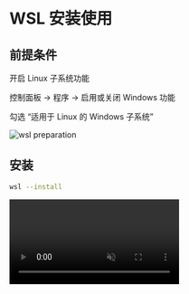 # WSL 安装使用

## 前提条件

开启 Linux 子系统功能

控制面板 -> 程序 -> 启用或关闭 Windows 功能

勾选 “适用于 Linux 的 Windows 子系统”

![wsl preparation](https://static.qwas.fun/public/2025/06/wsl-preparation.png)

## 安装

```sh
wsl --install
```

<video controls autoPlay muted src="https://static.qwas.fun/public/2025/06/wsl-install.mp4" />

## 导入导出(备份恢复)

备份当前实例

```sh
wsl --export Ubuntu C:\wsl-backup\backup-ubuntu.tar.gz
# Unregister 取消注册分发版并删除根文件系统。
wsl --unregister Ubuntu
```

> `--unregister` 会删除对应文件系统，无法找回

## 装一个全新版本 Ubuntu

```sh
wsl --install -d Ubuntu
```

### 备份新安装的 Ubuntu

```sh
wsl --export Ubuntu C:\wsl-backup\ubuntu-initial-2404.tar.gz
```

### 导入已备份的新 Ubuntu 系统

使用不同的名称和路径，将备份导入多次，可以实现多个实例共存

```sh
wsl --import <Distro> <InstallLocation> <FileName> [options]
```

```sh
wsl --import default-ubuntu C:\wsl\default-ubuntu C:\wsl-backup\ubuntu-initial-2404.tar.gz
wsl --import qwas C:\wsl\qwas C:\wsl-backup\ubuntu-initial-2404.tar.gz
```

### 导入现有备份

```sh
wsl --import default-ubuntu C:\wsl\default-ubuntu C:\wsl-backup\default-ubuntu.tar.gz
wsl --import qwas C:\wsl\qwas C:\wsl-backup\qwas.tar.gz
```

### 备份现有系统

```sh
wsl --export default-ubuntu C:\wsl-backup\default-ubuntu.tar.gz
wsl --export qwas C:\wsl-backup\qwas.tar.gz
```

## 运行指定版本

```sh
wsl -d default-ubuntu
```

```sh
wsl -d qwas
```

## 其他

### 设置默认版本

```sh
wsl --set-default default-ubuntu
```

```sh
wsl --set-default qwas
```

### 修改用户

手动导入的 Ubuntu，默认以 root 用户登录，如指定用户，需要修改 `/etc/wsl.conf` 文件，加入下面内容

```ini
[user]
default=<username>
```

我的配置

```ini
[user]
default=dong
```

## 我的配置

### 初始化

```sh
wsl --import qwas C:\wsl\qwas C:\wsl-backup\ubuntu-initial-2404.tar.gz
wsl --import gui C:\wsl\gui C:\wsl-backup\ubuntu-initial-2404.tar.gz
wsl --import dev C:\wsl\dev C:\wsl-backup\ubuntu-initial-2404.tar.gz
wsl --import clang C:\wsl\clang C:\wsl-backup\ubuntu-initial-2404.tar.gz
wsl --import gcc C:\wsl\gcc C:\wsl-backup\ubuntu-initial-2404.tar.gz
```

### 导出

```sh
wsl --export qwas C:\wsl-backup\qwas.tar.gz
wsl --export gui C:\wsl-backup\gui.tar.gz
wsl --export dev C:\wsl-backup\dev.tar.gz
wsl --export clang C:\wsl-backup\clang.tar.gz
wsl --export gcc C:\wsl-backup\gcc.tar.gz
```

### 导入

```sh
wsl --import qwas C:\wsl\qwas C:\wsl-backup\qwas.tar.gz
wsl --import gui C:\wsl\gui C:\wsl-backup\gui.tar.gz
wsl --import dev C:\wsl\dev C:\wsl-backup\dev.tar.gz
wsl --import clang C:\wsl\clang C:\wsl-backup\clang.tar.gz
wsl --import gcc C:\wsl\gcc C:\wsl-backup\gcc.tar.gz
```

## 参考

[WSL 挂载多个 Ubuntu 系统\_wsl 多个子系统-CSDN 博客](https://blog.csdn.net/weixin_44286143/article/details/134047182)

[Installing multiple instances of Ubuntu in WSL2 | Mourtada.se](https://www.mourtada.se/installing-multiple-instances-of-ubuntu-in-wsl2/)

